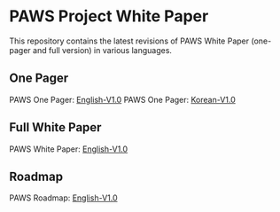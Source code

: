 # PAWS Project White Paper
This repository contains the latest revisions of PAWS White Paper (one-pager and full version) in various languages. 

## One Pager
PAWS One Pager: [English-V1.0](One_Pager/PAWS_OnePager_Eng.pdf)
PAWS One Pager: [Korean-V1.0](One_Pager/PAWS_OnePager_Kor.pdf)

## Full White Paper
PAWS White Paper: [English-V1.0](PAWS_WhitePaper_Eng.pdf) 

## Roadmap
PAWS Roadmap: [English-V1.0](PAWS_Roadmap_Eng.pdf)
